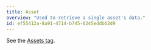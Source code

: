 ```yaml
---
title: Asset
overview: "Used to retrieve a single asset's data."
id: ef55412a-8a91-4714-b745-0245eddb62d9
---
```

See the [Assets tag](/tags/assets).
